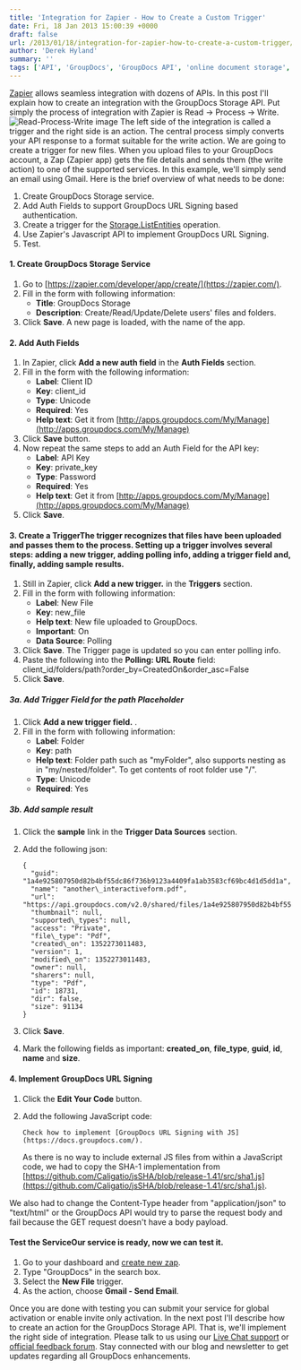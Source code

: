 ```yaml
---
title: 'Integration for Zapier - How to Create a Custom Trigger'
date: Fri, 18 Jan 2013 15:00:39 +0000
draft: false
url: /2013/01/18/integration-for-zapier-how-to-create-a-custom-trigger/
author: 'Derek Hyland'
summary: ''
tags: ['API', 'GroupDocs', 'GroupDocs API', 'online document storage', 'zArchive']
---
```


[Zapier](https://zapier.com/) allows seamless integration with dozens of APIs. In this post I'll explain how to create an integration with the GroupDocs Storage API. Put simply the process of integration with Zapier is Read -> Process -> Write. ![Read-Process-Write image](https://blog.groupdocs.com/wp-content/uploads/sites/4/2013/01/Read-Process-Write-image2.png "Read-Process-Write image") The left side of the integration is called a trigger and the right side is an action. The central process simply converts your API response to a format suitable for the write action. We are going to create a trigger for new files. When you upload files to your GroupDocs account, a Zap (Zapier app) gets the file details and sends them (the write action) to one of the supported services. In this example, we'll simply send an email using Gmail. Here is the brief overview of what needs to be done:

1.  Create GroupDocs Storage service.
2.  Add Auth Fields to support GroupDocs URL Signing based authentication.
3.  Create a trigger for the [Storage.ListEntities](http://api.groupdocs.com/v2.0/spec/#%21/storage/ListEntities_GET) operation.
4.  Use Zapier's Javascript API to implement GroupDocs URL Signing.
5.  Test.

#### 1\. Create GroupDocs Storage Service

1.  Go to [https://zapier.com/developer/app/create/](https://zapier.com/).
2.  Fill in the form with following information:
    *   **Title**: GroupDocs Storage
    *   **Description**: Create/Read/Update/Delete users' files and folders.
3.  Click **Save**. A new page is loaded, with the name of the app.

#### 2\. Add Auth Fields

1.  In Zapier, click **Add a new auth field** in the **Auth Fields** section.
2.  Fill in the form with the following information:
    *   **Label**: Client ID
    *   **Key**: client\_id
    *   **Type**: Unicode
    *   **Required**: Yes
    *   **Help text**: Get it from [http://apps.groupdocs.com/My/Manage](http://apps.groupdocs.com/My/Manage)
3.  Click **Save** button.
4.  Now repeat the same steps to add an Auth Field for the API key:
    *   **Label**: API Key
    *   **Key**: private\_key
    *   **Type**: Password
    *   **Required**: Yes
    *   **Help text**: Get it from [http://apps.groupdocs.com/My/Manage](http://apps.groupdocs.com/My/Manage)
5.  Click **Save**.

#### 3\. Create a TriggerThe trigger recognizes that files have been uploaded and passes them to the process. Setting up a trigger involves several steps: adding a new trigger, adding polling info, adding a trigger field and, finally, adding sample results.

1.  Still in Zapier, click **Add a new trigger.** in the **Triggers** section.
2.  Fill in the form with following information:
    *   **Label**: New File
    *   **Key**: new\_file
    *   **Help text**: New file uploaded to GroupDocs.
    *   **Important**: On
    *   **Data Source**: Polling
3.  Click **Save**. The Trigger page is updated so you can enter polling info.
4.  Paste the following into the **Polling: URL Route** field: client\_id/folders/path?order\_by=CreatedOn&order\_asc=False
5.  Click **Save**.

##### 3a. Add Trigger Field for the path Placeholder

1.  Click **Add a new trigger field.** .
2.  Fill in the form with following information:
    *   **Label**: Folder
    *   **Key**: path
    *   **Help text**: Folder path such as "myFolder", also supports nesting as in "my/nested/folder". To get contents of root folder use "/".
    *   **Type**: Unicode
    *   **Required**: Yes

##### 3b. Add sample result

1.  Click the **sample** link in the **Trigger Data Sources** section.
2.  Add the following json:
    
    ```
    {
      "guid": "1a4e925807950d82b4bf55dc86f736b9123a4409fa1ab3583cf69bc4d1d5dd1a",
      "name": "another\_interactiveform.pdf",
      "url": "https://api.groupdocs.com/v2.0/shared/files/1a4e925807950d82b4bf55dc86f736b9123a4409fa1ab3583cf69bc4d1d5dd1a",
      "thumbnail": null,
      "supported\_types": null,
      "access": "Private",
      "file\_type": "Pdf",
      "created\_on": 1352273011483,
      "version": 1,
      "modified\_on": 1352273011483,
      "owner": null,
      "sharers": null,
      "type": "Pdf",
      "id": 18731,
      "dir": false,
      "size": 91134
    }
    ```
    
3.  Click **Save**.
4.  Mark the following fields as important: **created\_on**, **file\_type**, **guid**, **id**, **name** and **size**.

#### 4\. Implement GroupDocs URL Signing

1.  Click the **Edit Your Code** button.
2.  Add the following JavaScript code:
    
    ```
    Check how to implement [GroupDocs URL Signing with JS](https://docs.groupdocs.com/).
    ```
    
    As there is no way to include external JS files from within a JavaScript code, we had to copy the SHA-1 implementation from [https://github.com/Caligatio/jsSHA/blob/release-1.41/src/sha1.js](https://github.com/Caligatio/jsSHA/blob/release-1.41/src/sha1.js).

We also had to change the Content-Type header from "application/json" to "text/html" or the GroupDocs API would try to parse the request body and fail because the GET request doesn't have a body payload.

#### Test the ServiceOur service is ready, now we can test it.

1.  Go to your dashboard and [create new zap](https://zapier.com/app/edit).
2.  Type "GroupDocs" in the search box.
3.  Select the **New File** trigger.
4.  As the action, choose **Gmail - Send Email**.

Once you are done with testing you can submit your service for global activation or enable invite only activation. In the next post I'll describe how to create an action for the GroupDocs Storage API. That is, we'll implement the right side of integration. Please talk to us using our [Live Chat support](http://groupdocs.com/) or [official feedback forum](http://groupdocs.com/Community/Forums/Default.aspx). Stay connected with our blog and newsletter to get updates regarding all GroupDocs enhancements.




